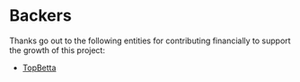 # Backers

Thanks go out to the following entities for contributing financially to support the growth of this project:

- [TopBetta](http://topbetta.com.au/)
